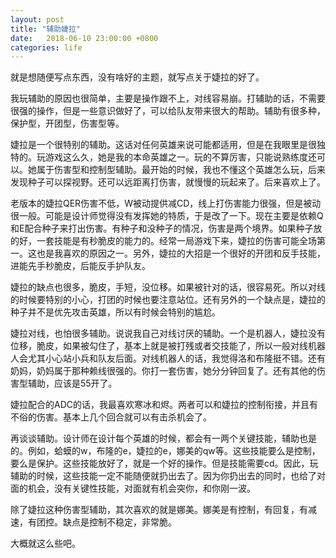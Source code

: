 ```yaml
---
layout: post
title: "辅助婕拉"
date:   2018-06-10 23:00:00 +0800
categories: life
---
```

就是想随便写点东西，没有啥好的主题，就写点关于婕拉的好了。

我玩辅助的原因也很简单，主要是操作跟不上，对线容易崩。打辅助的话，不需要很强的操作，但是一些意识做好了，可以给队友带来很大的帮助。辅助有很多种，保护型，开团型，伤害型等。

婕拉是一个很特别的辅助。这话对任何英雄来说可能都适用，但是在我眼里是很独特的。玩游戏这么久，她是我的本命英雄之一。玩的不算厉害，只能说熟练度还可以。她属于伤害型和控制型辅助。最开始的时候，我也不懂这个英雄怎么玩，后来发现种子可以探视野。还可以远距离打伤害，就慢慢的玩起来了。后来喜欢上了。

老版本的婕拉QER伤害不低，W被动提供减CD，线上打伤害能力很强，但是被动很一般。可能是设计师觉得没有发挥她的特质，于是改了一下。现在主要是依赖Q和E配合种子来打出伤害。有种子和没种子的情况，伤害是两个境界。如果种子放的好，一套技能是有秒脆皮的能力的。经常一局游戏下来，婕拉的伤害可能全场第一。这也是我喜欢的原因之一。另外，婕拉的大招是一个很好的开团和反手技能，进能先手秒脆皮，后能反手护队友。

婕拉的缺点也很多，脆皮，手短，没位移。如果被针对的话，很容易死。所以对线的时候要特别的小心，打团的时候也要注意站位。还有另外的一个缺点是，婕拉的种子并不是优先攻击英雄，所以有时候会特别的尴尬。

婕拉对线，也怕很多辅助。说说我自己对线讨厌的辅助。一个是机器人，婕拉没有位移，脆皮，如果被勾住了，基本上就是被打残或者交技能了，所以一般对线机器人会尤其小心站小兵和队友后面。对线机器人的话，我觉得洛和布隆挺不错。还有奶妈，奶妈属于那种赖线很强的。你打一套伤害，她分分钟回复了。还有其他的伤害型辅助，应该是55开了。

婕拉配合的ADC的话，我最喜欢寒冰和烬。两者可以和婕拉的控制衔接，并且有不俗的伤害。基本上几个回合就可以有击杀机会了。

再谈谈辅助。设计师在设计每个英雄的时候，都会有一两个关键技能，辅助也是的。例如，蛤蟆的w，布隆的e，婕拉的e，娜美的qw等。这些技能要么是控制，要么是保护。这些技能放好了，就是一个好的操作。但是技能需要cd。因此，玩辅助的时候，这些技能一定不能随便就扔出去了。因为你扔出去的同时，也给了对面的机会，没有关键性技能，对面就有机会突你，和你刚一波。

除了婕拉这种伤害型辅助，其次喜欢的就是娜美。娜美是有控制，有回复，有减速，有团控。缺点是控制不稳定，非常脆。

大概就这么些吧。